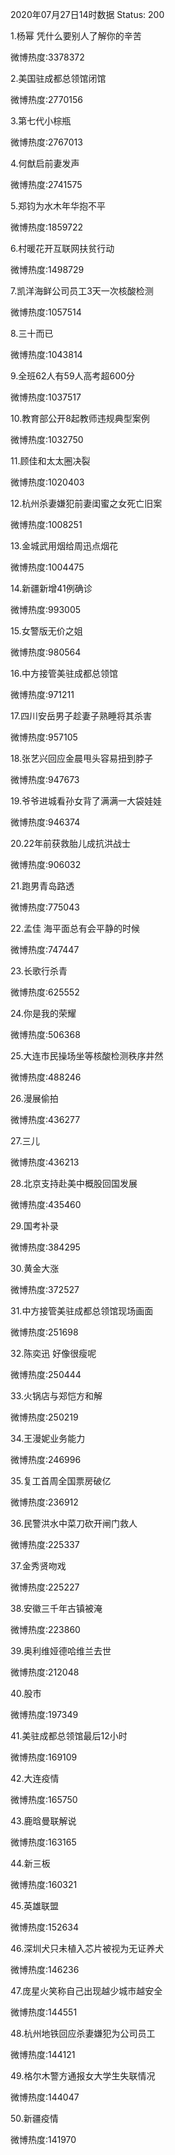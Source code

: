 2020年07月27日14时数据
Status: 200

1.杨幂 凭什么要别人了解你的辛苦

微博热度:3378372

2.美国驻成都总领馆闭馆

微博热度:2770156

3.第七代小棕瓶

微博热度:2767013

4.何猷启前妻发声

微博热度:2741575

5.郑钧为水木年华抱不平

微博热度:1859722

6.村暖花开互联网扶贫行动

微博热度:1498729

7.凯洋海鲜公司员工3天一次核酸检测

微博热度:1057514

8.三十而已

微博热度:1043814

9.全班62人有59人高考超600分

微博热度:1037517

10.教育部公开8起教师违规典型案例

微博热度:1032750

11.顾佳和太太圈决裂

微博热度:1020403

12.杭州杀妻嫌犯前妻闺蜜之女死亡旧案

微博热度:1008251

13.金城武用烟给周迅点烟花

微博热度:1004475

14.新疆新增41例确诊

微博热度:993005

15.女警版无价之姐

微博热度:980564

16.中方接管美驻成都总领馆

微博热度:971211

17.四川安岳男子趁妻子熟睡将其杀害

微博热度:957105

18.张艺兴回应金晨甩头容易扭到脖子

微博热度:947673

19.爷爷进城看孙女背了满满一大袋娃娃

微博热度:946374

20.22年前获救胎儿成抗洪战士

微博热度:906032

21.跑男青岛路透

微博热度:775043

22.孟佳 海平面总有会平静的时候

微博热度:747447

23.长歌行杀青

微博热度:625552

24.你是我的荣耀

微博热度:506368

25.大连市民操场坐等核酸检测秩序井然

微博热度:488246

26.漫展偷拍

微博热度:436277

27.三儿

微博热度:436213

28.北京支持赴美中概股回国发展

微博热度:435460

29.国考补录

微博热度:384295

30.黄金大涨

微博热度:372527

31.中方接管美驻成都总领馆现场画面

微博热度:251698

32.陈奕迅 好像很瘦呢

微博热度:250444

33.火锅店与郑恺方和解

微博热度:250219

34.王漫妮业务能力

微博热度:246996

35.复工首周全国票房破亿

微博热度:236912

36.民警洪水中菜刀砍开闸门救人

微博热度:225337

37.金秀贤吻戏

微博热度:225227

38.安徽三千年古镇被淹

微博热度:223860

39.奥利维娅德哈维兰去世

微博热度:212048

40.股市

微博热度:197349

41.美驻成都总领馆最后12小时

微博热度:169109

42.大连疫情

微博热度:165750

43.鹿晗曼联解说

微博热度:163165

44.新三板

微博热度:160321

45.英雄联盟

微博热度:152634

46.深圳犬只未植入芯片被视为无证养犬

微博热度:146236

47.庞星火笑称自己出现越少城市越安全

微博热度:144551

48.杭州地铁回应杀妻嫌犯为公司员工

微博热度:144121

49.格尔木警方通报女大学生失联情况

微博热度:144047

50.新疆疫情

微博热度:141970

